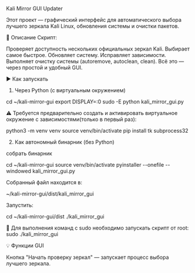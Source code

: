 Kali Mirror GUI Updater

Этот проект — графический интерфейс для автоматического выбора лучшего зеркала Kali Linux, обновления системы и очистки пакетов.

📌 Описание
Скрипт:

Проверяет доступность нескольких официальных зеркал Kali.
Выбирает самое быстрое.
Обновляет систему.
Исправляет зависимости.
Выполняет очистку системы (autoremove, autoclean, clean).
Всё это — через простой и удобный GUI.

▶️ Как запускать

1. Через Python (с виртуальным окружением)

cd ~/kali-mirror-gui
export DISPLAY=:0
sudo -E python kali_mirror_gui.py

⚠️ Требуется предварительно создать и активировать виртуальное окружение с зависимостями(только в первый раз): 

python3 -m venv venv
source venv/bin/activate
pip install tk subprocess32

2. Как автономный бинарник (без Python)

собрать бинарник

cd ~/kali-mirror-gui
source venv/bin/activate
pyinstaller --onefile --windowed kali_mirror_gui.py

Собранный файл находится в:

~/kali-mirror-gui/dist/kali_mirror_gui

Запустить:

cd ~/kali-mirror-gui/dist
./kali_mirror_gui

🔐 Для выполнения команд с sudo необходимо запускать скрипт от root: 
sudo ./kali_mirror_gui

💡 Функции GUI

Кнопка "Начать проверку зеркал" — запускает процесс выбора лучшего зеркала.
